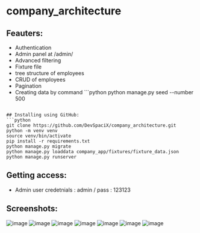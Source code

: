 # company_architecture

## Feauters:
-  Authentication
- Admin panel at /admin/
- Advanced filtering 
- Fixture file
- tree structure of employees
- CRUD of employees
- Pagination
- Creating data by command ```python
python manage.py seed --number 500 
```

## Installing using GitHub:
```python
git clone https://github.com/DevSpaciX/company_architecture.git
python -m venv venv
source venv/bin/activate
pip install -r requirements.txt
python manage.py migrate
python manage.py loaddata company_app/fixtures/fixture_data.json 
python manage.py runserver 
```
## Getting access:
- Admin user credetnials : admin / pass : 123123 



## Screenshots:
![image](https://user-images.githubusercontent.com/102595649/235426175-b8fc0a67-6c17-4979-bf9a-f37e13ce9d6a.png)
![image](https://user-images.githubusercontent.com/102595649/235426342-a334c6dc-cf85-45c5-a8d3-4db467d4c77a.png)
![image](https://user-images.githubusercontent.com/102595649/235426359-7918bbb9-d5c6-4d98-b1db-3f58d3620a92.png)
![image](https://user-images.githubusercontent.com/102595649/235426376-09270acb-a9d6-41a8-a6f3-cbfcd794ab5e.png)
![image](https://user-images.githubusercontent.com/102595649/235426428-64666f38-f329-4302-96f9-fb6f766e5459.png)
![image](https://user-images.githubusercontent.com/102595649/235426443-90fa77c1-95f7-4227-9254-c45b32806959.png)
![image](https://user-images.githubusercontent.com/102595649/235426463-4f08e3f3-5adf-4d92-99d8-03af63322ae0.png)

